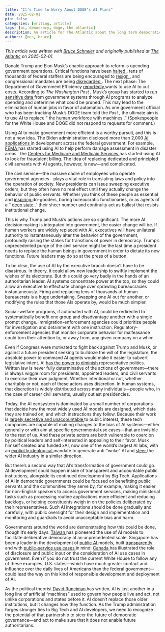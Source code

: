 ```yaml
---
title: "It’s Time to Worry About DOGE’s AI Plans"
date: 2025-02-01
pin: false
categories: [writing, article]
tags: [ai, democracy, doge, the atlantic]
description: An article for The Atlantic about the long term democratic risks posed by DOGE's plan for an 'AI-first' administration.
authors: [nes, bruce]
---
```


*This article was written with [Bruce Schneier](https://www.schneier.com) and originally published at [The Atlantic](https://www.theatlantic.com/technology/archive/2025/02/doge-ai-plans/681635/) on 2025-02-01.*

<p>
  Donald Trump and Elon Musk&rsquo;s chaotic approach to reform is upending government operations. Critical functions have been
  <a href="https://www.theguardian.com/us-news/2025/feb/05/musk-doge-takeover-usaid" target="_blank">
      halted
  </a>
    , tens of thousands of federal staffers are being encouraged to
  <a href="https://www.wsj.com/lifestyle/careers/federal-workers-accept-buyout-offers-be1c00fb" target="_blank">
      resign
  </a>
    , and congressional mandates are being
  <a href="https://thehill.com/business/5124133-democrats-bill-treasury-system-musk/" target="_blank">
      disregarded
  </a>
    . The next phase: The Department of Government Efficiency
  <a href="https://www.nytimes.com/2025/02/03/technology/musk-allies-ai-government.html" target="_blank">
      reportedly
  </a>
    wants to use AI to cut costs. According to
  <em>
      The Washington Post
  </em>
    , Musk&rsquo;s group has started to
  <a href="https://www.washingtonpost.com/nation/2025/02/06/elon-musk-doge-ai-department-education/" target="_blank">
      run sensitive data
  </a>
    from government systems through AI programs to analyze spending and determine what could be pruned. This may lead to the elimination of human jobs in favor of automation. As one government official who has been tracking Musk&rsquo;s DOGE team told the
  <em>
      Post
  </em>
    , the ultimate aim is to use AI to replace &ldquo;
  <a href="https://www.washingtonpost.com/business/2025/02/08/doge-musk-goals/" target="_blank">
      the human workforce with machines
  </a>
    .&rdquo; (Spokespeople for the White House and DOGE did not respond to requests for comment.)
</p>
<p>
  Using AI to make government more efficient is a worthy pursuit, and this is not a new idea. The Biden administration disclosed more than 2,000
  <a href="https://github.com/ombegov/2024-Federal-AI-Use-Case-Inventory" target="_blank">
      AI applications
  </a>
    in development across the federal government. For example,
  <a href="https://www.dhs.gov/ai/use-case-inventory/fema" target="_blank">
      FEMA
  </a>
    has started using AI to help perform damage assessment in disaster areas. The
  <a href="https://ai.cms.gov/assets/CMS_AI_Playbook.pdf" target="_blank">
      Centers for Medicare and Medicaid Services
  </a>
    has started using AI to look for fraudulent billing. The idea of replacing dedicated and principled civil servants with AI agents, however,
  <em>
      is
  </em>
    new&mdash;and complicated.
</p>
<p>
  The civil service&mdash;the massive cadre of employees who operate government agencies&mdash;plays a vital role in translating laws and policy into the operation of society. New presidents can issue sweeping executive orders, but they often have no real effect until they actually change the behavior of public servants. Whether you think of these people as essential and
  <a href="https://www.washingtonpost.com/opinions/interactive/2024/michael-lewis-conclusion-who-is-government/" target="_blank">
      inspiring
  </a>
    do-gooders, boring bureaucratic functionaries, or as agents of a &ldquo;
  <a href="https://www.theatlantic.com/health/archive/2024/11/deep-state-public-health-trump-kennedy/680621/" target="_blank">
      deep state
  </a>
    ,&rdquo; their sheer number and continuity act as ballast that resists institutional change.
</p>
<p>
  This is why Trump and Musk&rsquo;s actions are so significant. The more AI decision making is integrated into government, the easier change will be. If human workers are widely replaced with AI, executives will have unilateral authority to instantaneously alter the behavior of the government, profoundly raising the stakes for transitions of power in democracy. Trump&rsquo;s unprecedented purge of the civil service might be the last time a president needs to replace the human beings in government in order to dictate its new functions. Future leaders may do so at the press of a button.
</p>
<p>
  To be clear, the use of AI by the executive branch doesn&rsquo;t have to be disastrous. In theory, it could allow new leadership to swiftly implement the wishes of its electorate. But this could go very badly in the hands of an authoritarian leader. AI systems concentrate power at the top, so they could allow an executive to effectuate change over sprawling bureaucracies instantaneously. Firing and replacing tens of thousands of human bureaucrats is a huge undertaking. Swapping one AI out for another, or modifying the rules that those AIs operate by, would be much simpler.
</p>
<p>
  Social-welfare programs, if automated with AI, could be redirected to systematically benefit one group and disadvantage another with a single prompt change. Immigration-enforcement agencies could prioritize people for investigation and detainment with one instruction. Regulatory-enforcement agencies that monitor corporate behavior for malfeasance could turn their attention to, or away from, any given company on a whim.
</p>
<p>
  Even if Congress were motivated to fight back against Trump and Musk, or against a future president seeking to bulldoze the will of the legislature, the absolute power to command AI agents would make it easier to subvert legislative intent. AI
  <a href="https://www.techpolicy.press/anatomy-of-an-ai-coup/" target="_blank">
      has the power to diminish
  </a>
    representative politics. Written law is never fully determinative of the actions of government&mdash;there is always wiggle room for presidents, appointed leaders, and civil servants to exercise their own judgment. Whether intentional or not, whether charitably or not, each of these actors uses discretion. In human systems, that discretion is widely distributed across many individuals&mdash;people who, in the case of career civil servants, usually outlast presidencies.
</p>
<p>
  Today, the AI ecosystem is dominated by a small number of corporations that decide how the most widely used AI models are designed, which data they are trained on, and which instructions they follow. Because their work is
  <a href="https://crfm.stanford.edu/fmti/paper.pdf" target="_blank">
      largely secretive and unaccountable
  </a>
    to public interest, these tech companies are capable of making changes to the bias of AI systems&mdash;either generally or with aim at specific governmental use cases&mdash;that are invisible to the rest of us. And these private actors are both vulnerable to coercion by political leaders and self-interested in appealing to their favor. Musk himself created and funded xAI, now one of the world&rsquo;s largest AI labs, with an
  <a href="https://www.zdnet.com/article/i-tried-xs-anti-woke-grok-ai-chatbot-the-results-were-the-opposite-of-what-i-expected/" target="_blank">
      explicitly ideological
  </a>
    mandate to generate anti-&ldquo;woke&rdquo; AI and
  <a href="https://www.wired.com/llm-political-bias/" target="_blank">
      steer
  </a>
    the wider AI industry in a similar direction.
</p>
<p>
  But there&rsquo;s a second way that AI&rsquo;s transformation of government could go. AI development could happen inside of transparent and accountable public institutions, alongside its continued development by Big Tech. Applications of AI in democratic governments could be focused on benefitting public servants and the communities they serve by, for example, making it easier for non-English speakers to access government services, making ministerial tasks such as processing routine applications more efficient and reducing backlogs, or helping constituents weigh in on the policies deliberated by their representatives. Such AI integrations should be done gradually and carefully, with public oversight for their design and implementation and monitoring and guardrails to avoid unacceptable bias and harm.
</p>
<p>
  Governments around the world are demonstrating how this could be done, though it&rsquo;s early days.
  <a href="https://talktothecity.org/" target="_blank">
      Taiwan
  </a>
    has pioneered the use of AI models to facilitate deliberative democracy at an unprecedented scale. Singapore has been a leader in the development of
  <a href="https://www.brookings.edu/articles/how-public-ai-can-strengthen-democracy/" target="_blank">
      public AI
  </a>
    models, built
  <a href="https://sea-lion.ai/" target="_blank">
      transparently
  </a>
    and with
  <a href="https://www.undp.org/policy-centre/singapore/blog/pairing-ai-public-sector-impact-singapore" target="_blank">
      public-service use cases
  </a>
    in mind.
  <a href="https://www.canada.ca/en/government/system/digital-government/digital-government-innovations/responsible-use-ai/algorithmic-impact-assessment.html" target="_blank">
      Canada
  </a>
    has illustrated the role of disclosure and public input on the consideration of AI use cases in government. Even if you do not trust the current White House to follow any of these examples, U.S. states&mdash;which have much greater contact and influence over the daily lives of Americans than the federal government&mdash;could lead the way on this kind of responsible development and deployment of AI.
</p>
<p>
  As the political theorist
  <a href="https://wwnorton.com/books/9781631496943" target="_blank">
      David Runciman
  </a>
    has written, AI is just another in a long line of artificial &ldquo;machines&rdquo; used to govern how people live and act, not unlike corporations and states before it. AI doesn&rsquo;t replace those older institutions, but it changes how they function. As the Trump administration forges stronger ties to Big Tech and AI developers, we need to recognize the potential of that partnership to steer the future of democratic governance&mdash;and act to make sure that it does not enable future authoritarians.
</p>

